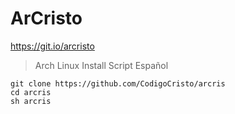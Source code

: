 # ArCristo
https://git.io/arcristo

> Arch Linux Install Script Español
```
git clone https://github.com/CodigoCristo/arcris
cd arcris
sh arcris
```
